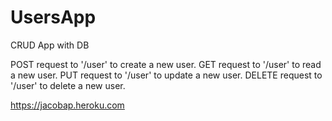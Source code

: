 # UsersApp
CRUD App with DB

POST request to '/user' to create a new user.
GET request to '/user' to read a new user.
PUT request to '/user' to update a new user.
DELETE request to '/user' to delete a new user.

https://jacobap.heroku.com
